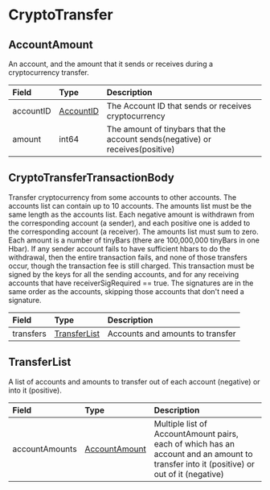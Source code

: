 # CryptoTransfer

## AccountAmount

An account, and the amount that it sends or receives during a cryptocurrency transfer.

| Field | Type | Description |
| :--- | :--- | :--- |
| accountID | [AccountID](../basic-types/accountid.md) | The Account ID that sends or receives cryptocurrency |
| amount | int64 | The amount of tinybars that the account sends\(negative\) or receives\(positive\) |

## CryptoTransferTransactionBody

Transfer cryptocurrency from some accounts to other accounts. The accounts list can contain up to 10 accounts. The amounts list must be the same length as the accounts list. Each negative amount is withdrawn from the corresponding account \(a sender\), and each positive one is added to the corresponding account \(a receiver\). The amounts list must sum to zero. Each amount is a number of tinyBars \(there are 100,000,000 tinyBars in one Hbar\). If any sender account fails to have sufficient hbars to do the withdrawal, then the entire transaction fails, and none of those transfers occur, though the transaction fee is still charged. This transaction must be signed by the keys for all the sending accounts, and for any receiving accounts that have receiverSigRequired == true. The signatures are in the same order as the accounts, skipping those accounts that don't need a signature.

| Field | Type | Description |
| :--- | :--- | :--- |
| transfers | [TransferList](cryptotransfer.md#transferlist) | Accounts and amounts to transfer |

## TransferList

A list of accounts and amounts to transfer out of each account \(negative\) or into it \(positive\).

| Field | Type | Description |
| :--- | :--- | :--- |
| accountAmounts | [AccountAmount](../basic-types/accountamount.md) | Multiple list of AccountAmount pairs, each of which has an account and an amount to transfer into it \(positive\) or out of it \(negative\) |

